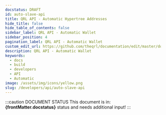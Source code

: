 ```yaml
---
docstatus: DRAFT
id: auto-slave-api
title: QRL API - Automatic Hypertree Addresses
hide_title: false
hide_table_of_contents: false
sidebar_label: QRL API - Automatic Wallet
sidebar_position: 4
pagination_label: QRL API - Automatic Wallet
custom_edit_url: https://github.com/theqrl/documentation/edit/master/docs/basics/what-is-qrl.md
description: QRL API - Automatic Wallet
keywords:
  - docs
  - build
  - developers
  - API
  - Automatic
image: /assets/img/icons/yellow.png
slug: /developers/api/auto-slave-api
---
```



:::caution DOCUMENT STATUS 
<span>This document is in: <b>{frontMatter.docstatus}</b> status and needs additional input!</span>
:::
